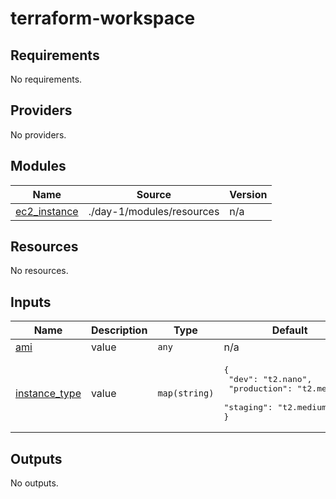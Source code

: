 # terraform-workspace
<!-- BEGIN_TF_DOCS -->
## Requirements

No requirements.

## Providers

No providers.

## Modules

| Name | Source | Version |
|------|--------|---------|
| <a name="module_ec2_instance"></a> [ec2\_instance](#module\_ec2\_instance) | ./day-1/modules/resources | n/a |

## Resources

No resources.

## Inputs

| Name | Description | Type | Default | Required |
|------|-------------|------|---------|:--------:|
| <a name="input_ami"></a> [ami](#input\_ami) | value | `any` | n/a | yes |
| <a name="input_instance_type"></a> [instance\_type](#input\_instance\_type) | value | `map(string)` | <pre>{<br/>  "dev": "t2.nano",<br/>  "production": "t2.medium",<br/>  "staging": "t2.medium"<br/>}</pre> | no |

## Outputs

No outputs.
<!-- END_TF_DOCS -->